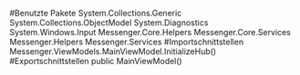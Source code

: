 #Benutzte Pakete
System.Collections.Generic
System.Collections.ObjectModel
System.Diagnostics
System.Windows.Input
Messenger.Core.Helpers
Messenger.Core.Services
Messenger.Helpers
Messenger.Services
#Importschnittstellen
Messenger.ViewModels.MainViewModel.InitializeHub()
#Exportschnittstellen
public MainViewModel()
